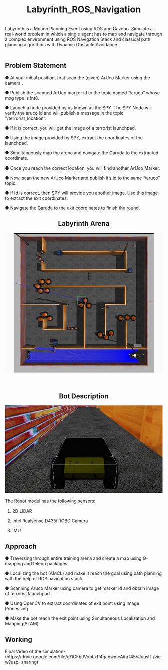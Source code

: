 <h1 align="center"> Labyrinth_ROS_Navigation </h1>  
<br>  
Labyrinth is a Motion Planning Event using ROS
and Gazebo. Simulate a real-world problem in
which a single agent has to map and navigate
through a complex environment using ROS
Navigation Stack and classical path planning
algorithms with Dynamic Obstacle Avoidance.
<br> 
<br> 
<h2 align="left"> Problem Statement </h2> 

● At your initial position, first scan the (given) ArUco
Marker using the camera .

● Publish the scanned ArUco marker id to the
topic named “/aruco” whose msg type is int8.

● Launch a node provided by us known as the
SPY. The SPY Node will verify the aruco id
and will publish a message in the topic
"/terrorist_location".

● If it is correct, you will get the image of a
terrorist launchpad.

● Using the image provided by SPY, extract the
coordinates of the launchpad.

● Simultaneously map the arena and navigate the
Garuda to the extracted coordinate.

● Once you reach the correct location, you will find
another ArUco Marker.

● Now, scan the new ArUco Marker and publish it’s
id to the same “/aruco” topic.

● If Id is correct, then SPY will provide you another
image. Use this image to extract the exit
coordinates.

● Navigate the Garuda to the exit coordinates to
finish the round.
<br>
<h2 align="center"> Labyrinth Arena </h2>  
<p align="center" style="background-color: rgb(250,250,250)">
<img src="https://github.com/vtsamit/Labyrinth_Ros_Navigation/blob/main/src/Labyrinth_Arena.png"/>
</p>
<br>
<h2 align="center"> Bot Description </h2>  
<p align="center" style="background-color: rgb(250,250,250)">
<img src="https://github.com/vtsamit/Labyrinth_Ros_Navigation/blob/main/src/BOT.png"/>
</p>


The Robot model has the following sensors:

1. 2D LIDAR

2. Intel Realsense D435i RGBD Camera

3. IMU

<h2 align="left"> Approach </h2> 

● Traversing through entire training arena and create a map using G-mapping and teleop packages

● Localizing the bot (AMCL) and make it reach the goal using path planning with the help of ROS navigation
stack

● Scanning Aruco Marker using camera to get marker id and obtain image of terrorist launchpad

● Using OpenCV to extract coordinates of exit point using Image Processing

● Make the bot reach the exit point using Simultaneous Localization and Mapping(SLAM)


<h2 align="left"> Working </h2> 
Final Video of the simulation-
(https://drive.google.com/file/d/1CFbJVxbLxP4gabwmcAitaT45VJuusIf-/view?usp=sharing)

